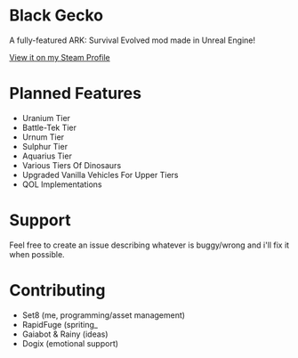 # Black Gecko
 A fully-featured ARK: Survival Evolved mod made in Unreal Engine!
 
 [View it on my Steam Profile](https://steamcommunity.com/id/set8/myworkshopfiles/)
 
 # Planned Features
 - Uranium Tier
 - Battle-Tek Tier
 - Urnum Tier
 - Sulphur Tier
 - Aquarius Tier
 - Various Tiers Of Dinosaurs
 - Upgraded Vanilla Vehicles For Upper Tiers
 - QOL Implementations
 
 # Support
 Feel free to create an issue describing whatever is buggy/wrong and i'll fix it when possible.
 
 # Contributing
 - Set8 (me, programming/asset management)
 - RapidFuge (spriting_
 - Gaiabot & Rainy (ideas)
 - Dogix (emotional support)
